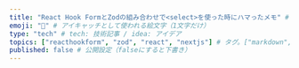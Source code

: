 ```yaml
---
title: "React Hook FormとZodの組み合わせで<select>を使った時にハマったメモ" # 記事のタイトル
emoji: "👻" # アイキャッチとして使われる絵文字（1文字だけ）
type: "tech" # tech: 技術記事 / idea: アイデア
topics: ["reacthookform", "zod", "react", "nextjs"] # タグ。["markdown", "rust", "aws"]のように指定する
published: false # 公開設定（falseにすると下書き）
---
```


<!-- ここから本文を書く -->

# 